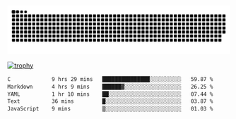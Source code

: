 ﻿<picture>
  <source media="(prefers-color-scheme: dark)" srcset="https://raw.githubusercontent.com/Ainavo/Ainavo/output/github-contribution-grid-snake-dark.svg">
  <source media="(prefers-color-scheme: light)" srcset="https://raw.githubusercontent.com/Ainavo/Ainavo/output/github-contribution-grid-snake.svg">
  <img alt="github contribution grid snake animation" src="https://raw.githubusercontent.com/Ainavo/Ainavo/output/github-contribution-grid-snake.svg">
</picture>

[![trophy](https://github-profile-trophy.vercel.app/?username=Ainavo)](https://github.com/ryo-ma/github-profile-trophy)

<!--START_SECTION:waka-->

```txt
C             9 hrs 29 mins   ███████████████░░░░░░░░░░   59.87 %
Markdown      4 hrs 9 mins    ██████▓░░░░░░░░░░░░░░░░░░   26.25 %
YAML          1 hr 10 mins    ██░░░░░░░░░░░░░░░░░░░░░░░   07.44 %
Text          36 mins         █░░░░░░░░░░░░░░░░░░░░░░░░   03.87 %
JavaScript    9 mins          ▒░░░░░░░░░░░░░░░░░░░░░░░░   01.03 %
```

<!--END_SECTION:waka-->

